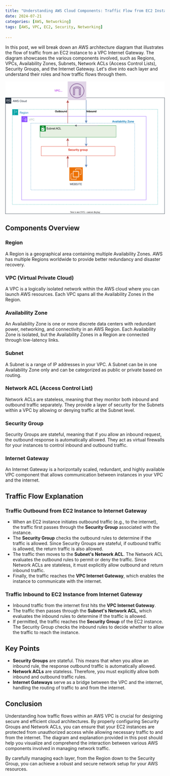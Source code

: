 ```yaml
---
title: "Understanding AWS Cloud Components: Traffic Flow from EC2 Instance to VPC Internet Gateway"
date: 2024-07-21
categories: [AWS, Networking]
tags: [AWS, VPC, EC2, Security, Networking]

---
```


In this post, we will break down an AWS architecture diagram that illustrates the flow of traffic from an EC2 instance to a VPC Internet Gateway. The diagram showcases the various components involved, such as Regions, VPCs, Availability Zones, Subnets, Network ACLs (Access Control Lists), Security Groups, and the Internet Gateway. Let's dive into each layer and understand their roles and how traffic flows through them.

![AWS Cloud Diagram](/assets/img/AWS-Cloud.drawio.svg)

## Components Overview

### Region
A Region is a geographical area containing multiple Availability Zones. AWS has multiple Regions worldwide to provide better redundancy and disaster recovery.

### VPC (Virtual Private Cloud)
A VPC is a logically isolated network within the AWS cloud where you can launch AWS resources. Each VPC spans all the Availability Zones in the Region.

### Availability Zone
An Availability Zone is one or more discrete data centers with redundant power, networking, and connectivity in an AWS Region. Each Availability Zone is isolated, but the Availability Zones in a Region are connected through low-latency links.

### Subnet
A Subnet is a range of IP addresses in your VPC. A Subnet can be in one Availability Zone only and can be categorized as public or private based on routing.

### Network ACL (Access Control List)
Network ACLs are stateless, meaning that they monitor both inbound and outbound traffic separately. They provide a layer of security for the Subnets within a VPC by allowing or denying traffic at the Subnet level.

### Security Group
Security Groups are stateful, meaning that if you allow an inbound request, the outbound response is automatically allowed. They act as virtual firewalls for your instances to control inbound and outbound traffic.

### Internet Gateway
An Internet Gateway is a horizontally scaled, redundant, and highly available VPC component that allows communication between instances in your VPC and the internet.

## Traffic Flow Explanation

### Traffic Outbound from EC2 Instance to Internet Gateway
- When an EC2 instance initiates outbound traffic (e.g., to the internet), the traffic first passes through the **Security Group** associated with the instance.
- The **Security Group** checks the outbound rules to determine if the traffic is allowed. Since Security Groups are stateful, if outbound traffic is allowed, the return traffic is also allowed.
- The traffic then moves to the **Subnet's Network ACL**. The Network ACL evaluates the outbound rules to permit or deny the traffic. Since Network ACLs are stateless, it must explicitly allow outbound and return inbound traffic.
- Finally, the traffic reaches the **VPC Internet Gateway**, which enables the instance to communicate with the internet.

### Traffic Inbound to EC2 Instance from Internet Gateway
- Inbound traffic from the internet first hits the **VPC Internet Gateway**.
- The traffic then passes through the **Subnet's Network ACL**, which evaluates the inbound rules to determine if the traffic is allowed.
- If permitted, the traffic reaches the **Security Group** of the EC2 instance. The Security Group checks the inbound rules to decide whether to allow the traffic to reach the instance.

## Key Points

- **Security Groups** are stateful. This means that when you allow an inbound rule, the response outbound traffic is automatically allowed.
- **Network ACLs** are stateless. Therefore, you must explicitly allow both inbound and outbound traffic rules.
- **Internet Gateways** serve as a bridge between the VPC and the internet, handling the routing of traffic to and from the internet.

## Conclusion

Understanding how traffic flows within an AWS VPC is crucial for designing secure and efficient cloud architectures. By properly configuring Security Groups and Network ACLs, you can ensure that your EC2 instances are protected from unauthorized access while allowing necessary traffic to and from the internet. The diagram and explanation provided in this post should help you visualize and comprehend the interaction between various AWS components involved in managing network traffic.

By carefully managing each layer, from the Region down to the Security Group, you can achieve a robust and secure network setup for your AWS resources.

